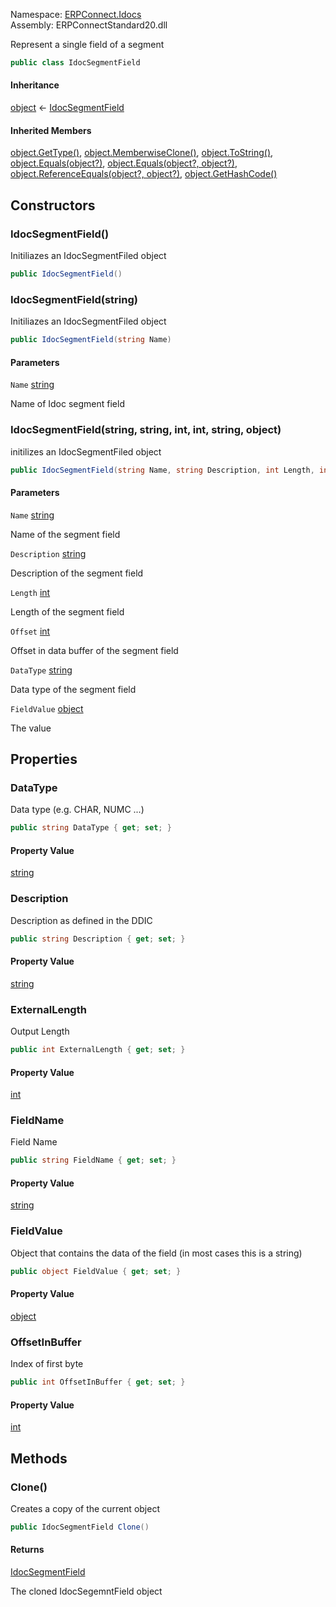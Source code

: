 Namespace: [ERPConnect.Idocs](../)\
Assembly: ERPConnectStandard20.dll

Represent a single field of a segment

```csharp
public class IdocSegmentField

```

#### Inheritance

[object](https://learn.microsoft.com/dotnet/api/system.object) ← [IdocSegmentField](./)

#### Inherited Members

[object.GetType()](https://learn.microsoft.com/dotnet/api/system.object.gettype), [object.MemberwiseClone()](https://learn.microsoft.com/dotnet/api/system.object.memberwiseclone), [object.ToString()](https://learn.microsoft.com/dotnet/api/system.object.tostring), [object.Equals(object?)](<https://learn.microsoft.com/dotnet/api/system.object.equals#system-object-equals(system-object)>), [object.Equals(object?, object?)](<https://learn.microsoft.com/dotnet/api/system.object.equals#system-object-equals(system-object-system-object)>), [object.ReferenceEquals(object?, object?)](https://learn.microsoft.com/dotnet/api/system.object.referenceequals), [object.GetHashCode()](https://learn.microsoft.com/dotnet/api/system.object.gethashcode)

## Constructors

### IdocSegmentField()

Initiliazes an IdocSegmentFiled object

```csharp
public IdocSegmentField()

```

### IdocSegmentField(string)

Initiliazes an IdocSegmentFiled object

```csharp
public IdocSegmentField(string Name)

```

#### Parameters

`Name` [string](https://learn.microsoft.com/dotnet/api/system.string)

Name of Idoc segment field

### IdocSegmentField(string, string, int, int, string, object)

initilizes an IdocSegmentFiled object

```csharp
public IdocSegmentField(string Name, string Description, int Length, int Offset, string DataType, object FieldValue)

```

#### Parameters

`Name` [string](https://learn.microsoft.com/dotnet/api/system.string)

Name of the segment field

`Description` [string](https://learn.microsoft.com/dotnet/api/system.string)

Description of the segment field

`Length` [int](https://learn.microsoft.com/dotnet/api/system.int32)

Length of the segment field

`Offset` [int](https://learn.microsoft.com/dotnet/api/system.int32)

Offset in data buffer of the segment field

`DataType` [string](https://learn.microsoft.com/dotnet/api/system.string)

Data type of the segment field

`FieldValue` [object](https://learn.microsoft.com/dotnet/api/system.object)

The value

## Properties

### DataType

Data type (e.g. CHAR, NUMC ...)

```csharp
public string DataType { get; set; }

```

#### Property Value

[string](https://learn.microsoft.com/dotnet/api/system.string)

### Description

Description as defined in the DDIC

```csharp
public string Description { get; set; }

```

#### Property Value

[string](https://learn.microsoft.com/dotnet/api/system.string)

### ExternalLength

Output Length

```csharp
public int ExternalLength { get; set; }

```

#### Property Value

[int](https://learn.microsoft.com/dotnet/api/system.int32)

### FieldName

Field Name

```csharp
public string FieldName { get; set; }

```

#### Property Value

[string](https://learn.microsoft.com/dotnet/api/system.string)

### FieldValue

Object that contains the data of the field (in most cases this is a string)

```csharp
public object FieldValue { get; set; }

```

#### Property Value

[object](https://learn.microsoft.com/dotnet/api/system.object)

### OffsetInBuffer

Index of first byte

```csharp
public int OffsetInBuffer { get; set; }

```

#### Property Value

[int](https://learn.microsoft.com/dotnet/api/system.int32)

## Methods

### Clone()

Creates a copy of the current object

```csharp
public IdocSegmentField Clone()

```

#### Returns

[IdocSegmentField](./)

The cloned IdocSegemntField object
